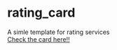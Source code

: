 # rating_card
A simle template for rating services <br />
[Check the card here!!](https://lolifmaster.github.io/rating_card/)
